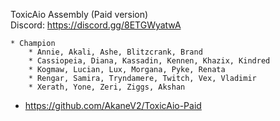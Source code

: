 
ToxicAio Assembly (Paid version)   
Discord: https://discord.gg/8ETGWyatwA

    * Champion
        * Annie, Akali, Ashe, Blitzcrank, Brand
        * Cassiopeia, Diana, Kassadin, Kennen, Khazix, Kindred
        * Kogmaw, Lucian, Lux, Morgana, Pyke, Renata
        * Rengar, Samira, Tryndamere, Twitch, Vex, Vladimir
        * Xerath, Yone, Zeri, Ziggs, Akshan

* https://github.com/AkaneV2/ToxicAio-Paid
